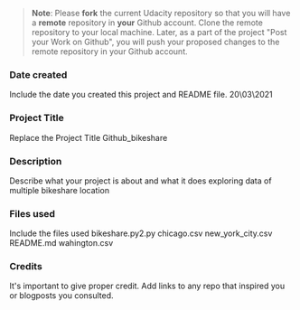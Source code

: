 >**Note**: Please **fork** the current Udacity repository so that you will have a **remote** repository in **your** Github account. Clone the remote repository to your local machine. Later, as a part of the project "Post your Work on Github", you will push your proposed changes to the remote repository in your Github account.

### Date created
Include the date you created this project and README file.
20\03\2021

### Project Title
Replace the Project Title
Github_bikeshare

### Description
Describe what your project is about and what it does
exploring data of multiple bikeshare location

### Files used
Include the files used
bikeshare.py2.py
chicago.csv
new_york_city.csv
README.md
wahington.csv

### Credits
It's important to give proper credit. Add links to any repo that inspired you or blogposts you consulted.

